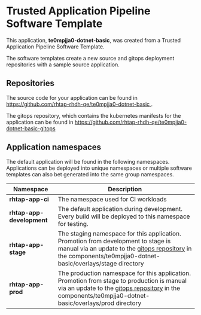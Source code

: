 # Trusted Application Pipeline Software Template

This application, **te0mpjja0-dotnet-basic**, was created from a Trusted Application Pipeline Software Template.

The software templates create a new source and gitops deployment repositories with a sample source application. 

## Repositories

The source code for your application can be found in [https://github.com/rhtap-rhdh-qe/te0mpjja0-dotnet-basic ](https://github.com/rhtap-rhdh-qe/te0mpjja0-dotnet-basic ).
 
The gitops repository, which contains the kubernetes manifests for the application can be found in 
[https://github.com/rhtap-rhdh-qe/te0mpjja0-dotnet-basic-gitops ](https://github.com/rhtap-rhdh-qe/te0mpjja0-dotnet-basic-gitops ) 

## Application namespaces 

The default application will be found in the following namespaces. Applications can be deployed into unique namespaces or multiple software templates can also bet generated into the same group namespaces.  

|  Namespace   |  Description   |  
| -------- | -------- |
| **rhtap-app-ci** | The namespace used for CI workloads |
| **rhtap-app-development** | The default application during development. Every build will be deployed to this namespace for testing. |
| **rhtap-app-stage** | The staging namespace for this application. Promotion from development to stage is manual via an update to the [gitops repository](https://github.com/rhtap-rhdh-qe/te0mpjja0-dotnet-basic-gitops ) in the components/te0mpjja0-dotnet-basic/overlays/stage directory |
| **rhtap-app-prod** | The production namespace for this application. Promotion from stage to production is manual via an update to the [gitops repository](https://github.com/rhtap-rhdh-qe/te0mpjja0-dotnet-basic-gitops ) in the components/te0mpjja0-dotnet-basic/overlays/prod directory |